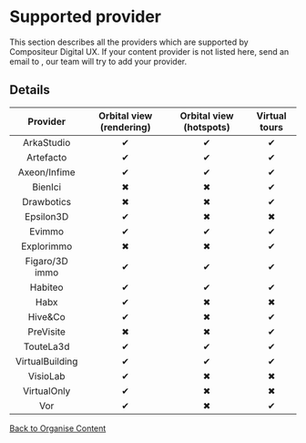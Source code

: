# Supported provider

This section describes all the providers which are supported by Compositeur Digital UX. If your content provider is not listed here, send an email to , our team will try to add your provider.

## Details

| Provider       | Orbital view (rendering) | Orbital view (hotspots) | Virtual tours |
|:--------------:|:------------:|:-------------:|:-------------:|
| ArkaStudio     | &#x2714;     | &#x2714;      | &#x2714;      |
| Artefacto      | &#x2714;     | &#x2714;      | &#x2714;      |
| Axeon/Infime   | &#x2714;     | &#x2714;      | &#x2714;      |
| BienIci        | &#x2716;     | &#x2716;      | &#x2714;      |
| Drawbotics     | &#x2716;     | &#x2716;      | &#x2714;      |
| Epsilon3D      | &#x2714;     | &#x2716;      | &#x2716;      |
| Evimmo         | &#x2714;     | &#x2714;      | &#x2714;      |
| Explorimmo     | &#x2716;     | &#x2716;      | &#x2714;      |
| Figaro/3D immo | &#x2714;     | &#x2714;      | &#x2714;      |
| Habiteo        | &#x2714;     | &#x2714;      | &#x2714;      |
| Habx           | &#x2714;     | &#x2716;      | &#x2716;      |
| Hive&Co        | &#x2714;     | &#x2716;      | &#x2714;      |
| PreVisite      | &#x2716;     | &#x2716;      | &#x2714;      |
| TouteLa3d      | &#x2714;     | &#x2714;      | &#x2714;      |
| VirtualBuilding| &#x2714;     | &#x2714;      | &#x2714;      |
| VisioLab       | &#x2714;     | &#x2716;      | &#x2716;      |
| VirtualOnly    | &#x2714;     | &#x2716;      | &#x2716;      |
| Vor            | &#x2714;     | &#x2716;      | &#x2714;      |

[Back to Organise Content](../index.md)

